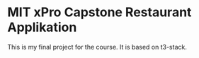 # MIT xPro Capstone Restaurant Applikation
This is my final project for the course. It is based on t3-stack.
